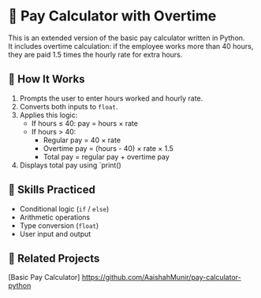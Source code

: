 # 💼 Pay Calculator with Overtime

This is an extended version of the basic pay calculator written in Python.  
It includes overtime calculation: if the employee works more than 40 hours, they are paid 1.5 times the hourly rate for extra hours.

## 📌 How It Works

1. Prompts the user to enter hours worked and hourly rate.
2. Converts both inputs to `float`.
3. Applies this logic:
   - If hours ≤ 40: pay = hours × rate
   - If hours > 40:  
     - Regular pay = 40 × rate  
     - Overtime pay = (hours - 40) × rate × 1.5  
     - Total pay = regular pay + overtime pay
4. Displays total pay using `print()
   
## 🧠 Skills Practiced

- Conditional logic (`if` / `else`)
- Arithmetic operations
- Type conversion (`float`)
- User input and output

## 🔗 Related Projects
[Basic Pay Calculator] https://github.com/AaishahMunir/pay-calculator-python
